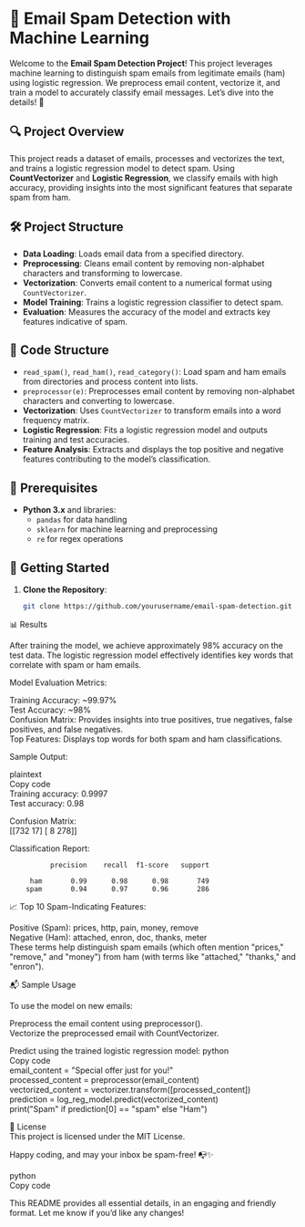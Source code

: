 # 📧 Email Spam Detection with Machine Learning

Welcome to the **Email Spam Detection Project**! This project leverages machine learning to distinguish spam emails from legitimate emails (ham) using logistic regression. We preprocess email content, vectorize it, and train a model to accurately classify email messages. Let’s dive into the details! 🚀

## 🔍 Project Overview

This project reads a dataset of emails, processes and vectorizes the text, and trains a logistic regression model to detect spam. Using **CountVectorizer** and **Logistic Regression**, we classify emails with high accuracy, providing insights into the most significant features that separate spam from ham. 

## 🛠️ Project Structure

- **Data Loading**: Loads email data from a specified directory.
- **Preprocessing**: Cleans email content by removing non-alphabet characters and transforming to lowercase.
- **Vectorization**: Converts email content to a numerical format using `CountVectorizer`.
- **Model Training**: Trains a logistic regression classifier to detect spam.
- **Evaluation**: Measures the accuracy of the model and extracts key features indicative of spam.

## 📁 Code Structure

- `read_spam()`, `read_ham()`, `read_category()`: Load spam and ham emails from directories and process content into lists.
- `preprocessor(e)`: Preprocesses email content by removing non-alphabet characters and converting to lowercase.
- **Vectorization**: Uses `CountVectorizer` to transform emails into a word frequency matrix.
- **Logistic Regression**: Fits a logistic regression model and outputs training and test accuracies.
- **Feature Analysis**: Extracts and displays the top positive and negative features contributing to the model’s classification.

## 🧰 Prerequisites

- **Python 3.x** and libraries:
  - `pandas` for data handling
  - `sklearn` for machine learning and preprocessing
  - `re` for regex operations

## 🚀 Getting Started

1. **Clone the Repository**:
   ```bash
   git clone https://github.com/yourusername/email-spam-detection.git


📊 Results


After training the model, we achieve approximately 98% accuracy on the test data. The logistic regression model effectively identifies key words that correlate with spam or ham emails.



Model Evaluation Metrics:


Training Accuracy: ~99.97%  
Test Accuracy: ~98%  
Confusion Matrix: Provides insights into true positives, true negatives, false positives, and false negatives.  
Top Features: Displays top words for both spam and ham classifications.  


Sample Output:


plaintext  
Copy code  
Training accuracy: 0.9997  
Test accuracy: 0.98  


Confusion Matrix:  
[[732  17]
 [  8 278]]

 
Classification Report:

 
              precision    recall  f1-score   support

         ham       0.99      0.98      0.98       749
        spam       0.94      0.97      0.96       286

        
📈 Top 10 Spam-Indicating Features:


Positive (Spam): prices, http, pain, money, remove  
Negative (Ham): attached, enron, doc, thanks, meter    
These terms help distinguish spam emails (which often mention "prices," "remove," and "money") from ham (with terms like "attached," "thanks," and "enron").  



📬 Sample Usage  


To use the model on new emails:  


Preprocess the email content using preprocessor().  
Vectorize the preprocessed email with CountVectorizer.  


Predict using the trained logistic regression model:
python  
Copy code  
email_content = "Special offer just for you!"  
processed_content = preprocessor(email_content)  
vectorized_content = vectorizer.transform([processed_content])  
prediction = log_reg_model.predict(vectorized_content)  
print("Spam" if prediction[0] == "spam" else "Ham")  


📜 License  
This project is licensed under the MIT License.  



Happy coding, and may your inbox be spam-free! 📭✨ 

python  
Copy code  



This README provides all essential details, in an engaging and friendly format. Let me know if you’d like any changes!





